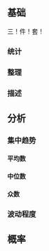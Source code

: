 ## 基础

三！件！套！

### 统计

### 整理

### 描述

## 分析

### 集中趋势

#### 平均数

#### 中位数

#### 众数

### 波动程度

## 概率